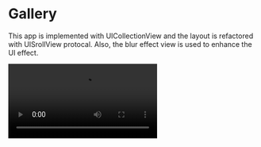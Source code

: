 # Gallery

This app is implemented with UICollectionView and the layout is refactored with UISrollView protocal. Also, the blur effect view is used to enhance the UI effect.

<video width="300" autoplay loop>
  <source src="https://user-images.githubusercontent.com/60697742/113969339-c9d67900-986f-11eb-85b4-d88d9533c05a.mov"/>
  ok?
</video>
